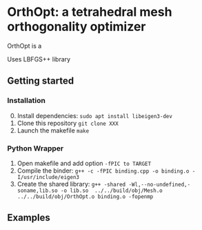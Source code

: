 # OrthOpt: a tetrahedral mesh orthogonality optimizer

OrthOpt is a 

Uses LBFGS++ library

## Getting started

### Installation

0. Install dependencies: `sudo apt install libeigen3-dev`
1. Clone this repository `git clone XXX`
2. Launch the makefile `make`

### Python Wrapper

1. Open makefile and add option `-fPIC to TARGET`
2. Compile the binder: `g++ -c -fPIC binding.cpp -o binding.o -I/usr/include/eigen3`
3. Create the shared library: 
`g++ -shared -Wl,--no-undefined,-soname,lib.so -o lib.so  ../../build/obj/Mesh.o ../../build/obj/OrthOpt.o binding.o -fopenmp`

## Examples
